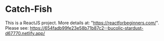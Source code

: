 # Catch-Fish

This is a ReactJS project. More details at:  "https://reactforbeginners.com/".
Please see: https://654fadb99fe23e58b71b87c2--bucolic-stardust-d67770.netlify.app/


